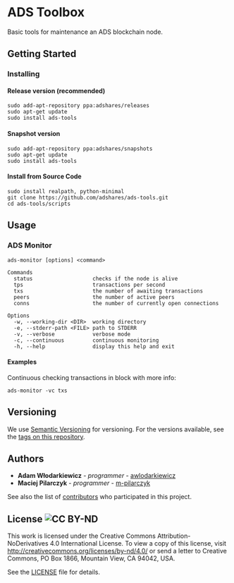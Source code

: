 # ADS Toolbox

Basic tools for maintenance an ADS blockchain node.

## Getting Started

### Installing

#### Release version (recommended)

```
sudo add-apt-repository ppa:adshares/releases
sudo apt-get update
sudo install ads-tools
```

#### Snapshot version

```
sudo add-apt-repository ppa:adshares/snapshots
sudo apt-get update
sudo install ads-tools
```

#### Install from Source Code

```
sudo install realpath, python-minimal
git clone https://github.com/adshares/ads-tools.git
cd ads-tools/scripts
```

## Usage

### ADS Monitor

```
ads-monitor [options] <command>

Commands
  status                   checks if the node is alive
  tps                      transactions per second
  txs                      the number of awaiting transactions
  peers                    the number of active peers
  conns                    the number of currently open connections

Options
  -w, --working-dir <DIR>  working directory
  -e, --stderr-path <FILE> path to STDERR
  -v, --verbose            verbose mode
  -c, --continuous         continuous monitoring
  -h, --help               display this help and exit
```

#### Examples

Continuous checking transactions in block with more info:

```
ads-monitor -vc txs
```

## Versioning

We use [Semantic Versioning](https://semver.org/spec/v2.0.0.html) for versioning. For the versions available, see the 
[tags on this repository](https://github.com/adshares/ads-tools/tags).

## Authors

* **Adam Włodarkiewicz** - _programmer_ - [awlodarkiewicz](https://github.com/awlodarkiewicz)
* **Maciej Pilarczyk** - _programmer_ - [m-pilarczyk](https://github.com/m-pilarczyk)

See also the list of [contributors](https://github.com/adshares/ads-tools/graphs/contributors) who participated in this 
project.

## License ![CC BY-ND](https://mirrors.creativecommons.org/presskit/buttons/80x15/svg/by-nd.svg "CC BY-ND 4.0")

This work is licensed under the Creative Commons Attribution-NoDerivatives 4.0 International License. To view a copy of 
this license, visit http://creativecommons.org/licenses/by-nd/4.0/ or send a letter to Creative Commons, PO Box 1866, 
Mountain View, CA 94042, USA.
 
See the [LICENSE](LICENSE.txt) file for details.